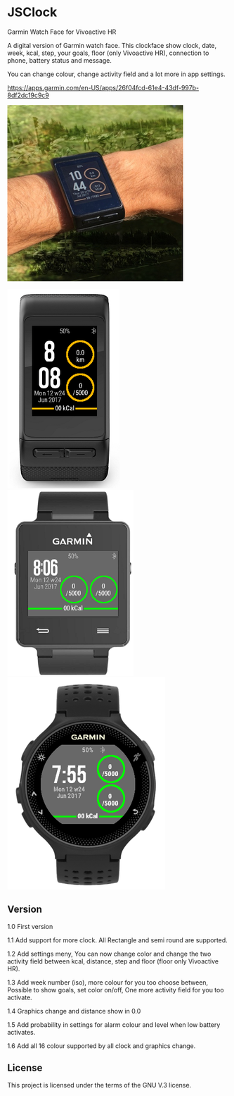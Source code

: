 # JSClock
Garmin Watch Face for Vivoactive HR

A digital version of Garmin watch face. This clockface show clock, date, week, kcal, step, your goals, floor (only Vivoactive HR), connection to phone, battery status and message.

You can change colour, change activity field and a lot more in app settings.

<A HREF="https://apps.garmin.com/en-US/apps/26f04fcd-61e4-43df-997b-8df2dc19c9c9">https://apps.garmin.com/en-US/apps/26f04fcd-61e4-43df-997b-8df2dc19c9c9</A>

![alt tag](https://github.com/jensws80/JSClock/blob/master/jsclock_cover_400400.jpg?raw=true(http://jensws.com/images/jsclock_cover_400400.jpg))


![alt tag](https://github.com/jensws80/JSClock/blob/master/JSClock.png?raw=true(http://jensws.com/images/JSClock.png))
![alt tag](https://github.com/jensws80/JSClock/blob/master/JSClock2.png?raw=true(http://jensws.com/images/JSClock2.png))
![alt tag](https://github.com/jensws80/JSClock/blob/master/JSClock3.png?raw=true(http://jensws.com/images/JSClock3.png))

## Version

1.0 First version

1.1 Add support for more clock. All Rectangle and semi round are supported.

1.2 Add settings meny, You can now change color and change the two activity field between kcal, distance, step and floor (floor only Vivoactive HR). 

1.3 Add week number (iso), more colour for you too choose between, Possible to show goals, set color on/off, One more activity field for you too activate.

1.4 Graphics change and distance show in 0.0

1.5 Add probability in settings for alarm colour and level when low battery activates.

1.6 Add all 16 colour supported by all clock and graphics change.

## License
This project is licensed under the terms of the GNU V.3 license.

